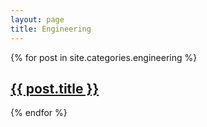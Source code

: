 ```yaml
---
layout: page
title: Engineering
---
```

{% for post in site.categories.engineering %}
  <div class="featured-posts" {% if post.image.teaser %}style="background-image:url({{ site.github.url }}/images/{{ post.image.teaser }})"{% endif %}>
    <h2><span><a href="{{ site.github.url }}{{ post.url }}">{{ post.title }}</a></span></h2>
  </div>
{% endfor %}
